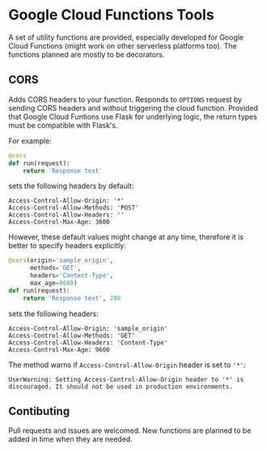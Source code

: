 # Google Cloud Functions Tools
A set of utility functions are provided, especially developed for Google Cloud Functions (might work on other serverless platforms too). The functions planned are mostly to be decorators.

## CORS
Adds CORS headers to your function. Responds to `OPTIONS` request by sending CORS headers and without triggering the cloud function. Provided that Google Cloud Funtions use Flask for underlying logic, the return types must be compatible with Flask's.

For example:
```python
@cors
def run(request):
    return 'Response text'
```

sets the following headers by default:
```
Access-Control-Allow-Origin: '*'
Access-Control-Allow-Methods: 'POST'
Access-Control-Allow-Headers: ''
Access-Control-Max-Age: 3600
```

However, these default values might change at any time, therefore it is better to specify headers explicitly:
```python
@cors(origin='sample_origin',
      methods='GET',
      headers='Content-Type',
      max_age=9600)
def run(request):
    return 'Response text', 200
```

sets the following headers:
```
Access-Control-Allow-Origin: 'sample_origin'
Access-Control-Allow-Methods: 'GET'
Access-Control-Allow-Headers: 'Content-Type'
Access-Control-Max-Age: 9600
```

The method warns if `Access-Control-Allow-Origin` header is set to `'*'`:
```
UserWarning: Setting Access-Control-Allow-Origin header to '*' is discouraged. It should not be used in production environments.
```

## Contibuting
Pull requests and issues are welcomed. New functions are planned to be added in time when they are needed.
